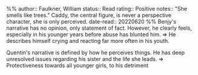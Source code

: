 %%
author:: Faulkner, William
status:: Read
rating:: Positive
notes:: "She smells like trees." Caddy, the central figure, is never a perspective character, she is only perceived.
date-read:: 20220620
%%
Benjy's narrative has no opinion, only statement of fact. However, he clearly feels, especially in his younger years before abuse has blunted him. => He describes himself crying and reacting far more often in his youth.

Quentin's narrative is defined by how he perceives things. He has deep unresolved issues regarding his sister and the life she leads. => Protectiveness towards all younger girls, to his detriment